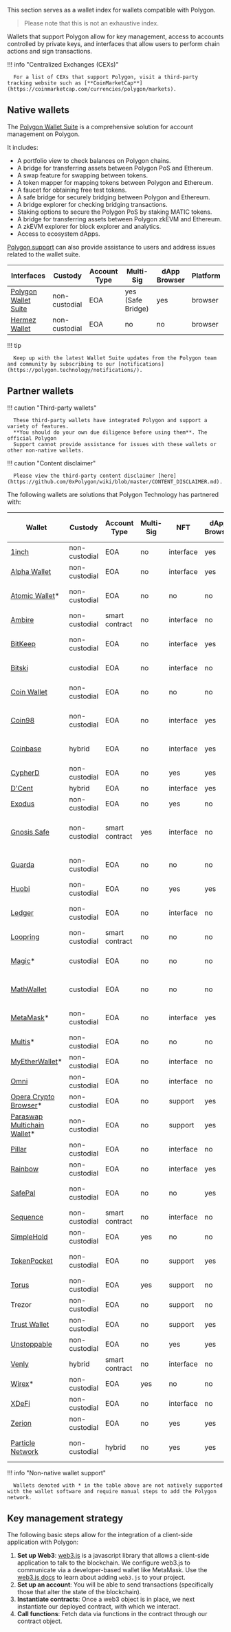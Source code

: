 This section serves as a wallet index for wallets compatible with Polygon.
> Please note that this is not an exhaustive index.

Wallets that support Polygon allow for key management, access to accounts controlled by
private keys, and interfaces that allow users to perform chain actions and sign transactions.

!!! info "Centralized Exchanges (CEXs)"

      For a list of CEXs that support Polygon, visit a third-party tracking website such as [**CoinMarketCap**](https://coinmarketcap.com/currencies/polygon/markets).

## Native wallets

The [Polygon Wallet Suite](https://wallet.polygon.technology) is a comprehensive solution for account management on Polygon.

It includes:

- A portfolio view to check balances on Polygon chains.
- A bridge for transferring assets between Polygon PoS and Ethereum.
- A swap feature for swapping between tokens.
- A token mapper for mapping tokens between Polygon and Ethereum.
- A faucet for obtaining free test tokens.
- A safe bridge for securely bridging between Polygon and Ethereum.
- A bridge explorer for checking bridging transactions.
- Staking options to secure the Polygon PoS by staking MATIC tokens.
- A bridge for transferring assets between Polygon zkEVM and Ethereum.
- A zkEVM explorer for block explorer and analytics.
- Access to ecosystem dApps.

[Polygon support](https://support.polygon.technology/support/home) can also provide assistance to users and address issues related to the wallet suite.

| Interfaces                                                               | Custody       | Account Type | Multi-Sig | dApp Browser | Platform |
|----------------------------------------------------------------------------|---------------|--------------|-----------|--------------|----------|
| [Polygon Wallet Suite](https://wallet.polygon.technology/login/)           | non-custodial | EOA          | yes (Safe Bridge) | yes          | browser  |
| [Hermez Wallet](https://wallet.hermez.io/login)                          | non-custodial | EOA          | no        | no           | browser  |

!!! tip

      Keep up with the latest Wallet Suite updates from the Polygon team and community by subscribing to our [notifications](https://polygon.technology/notifications/).

## Partner wallets

!!! caution "Third-party wallets"

      These third-party wallets have integrated Polygon and support a variety of features.
      **You should do your own due diligence before using them**. The official Polygon
      Support cannot provide assistance for issues with these wallets or other non-native wallets.

!!! caution "Content disclaimer"

      Please view the third-party content disclaimer [here](https://github.com/0xPolygon/wiki/blob/master/CONTENT_DISCLAIMER.md).

The following wallets are solutions that Polygon Technology has partnered with:

| Wallet  | Custody  | Account Type  | Multi-Sig  | NFT  | dApp Browser  | Bridge Support  | Fiat On-Ramp | Platforms  |
|--- |--- |--- |--- |--- |--- |--- |--- |--- |
| [1inch](https://1inch.io/wallet/)  | non-custodial  | EOA  | no  | interface  | yes  | yes  | yes  | mobile  |
| [Alpha Wallet](https://alphawallet.com/)  | non-custodial  | EOA  | no  | interface  | yes  | yes  | yes  | mobile, api/sdk  |
| [Atomic Wallet](https://atomicwallet.io/)*  | non-custodial  | EOA  | no  | no  | no  | no  | yes  | mobile, desktop, api/sdk  |
| [Ambire](https://www.ambire.com/)  | non-custodial  | smart contract  | no  | interface  | no  | yes  | yes  | browser  |
| [BitKeep](https://bitkeep.com/)  | non-custodial  | EOA  | no  | interface  | yes  | yes  | yes  | mobile, browser extension  |
| [Bitski](https://www.bitski.com/)  | custodial  | EOA  | no  | interface  | no   | yes  | no  | browser, api/sdk  |
| [Coin Wallet](https://coin.space/)  | non-custodial  | EOA  | no  | no  | no  | no  | yes  | mobile, browser, desktop  |
| [Coin98](https://coin98.com/wallet)  | non-custodial  | EOA  | no  | interface  | yes  | yes  | yes  | mobile, browser, api/sdk  |
| [Coinbase](https://www.coinbase.com/wallet)  | hybrid  | EOA  | no  | interface  | yes  | yes  | yes  | mobile, browser, api/sdk  |
| [CypherD](https://cypherd.io/)  | non-custodial  | EOA  | no  | yes  | yes  | yes  |  yes | mobile  |
| [D'Cent](https://dcentwallet.com/)  | hybrid  | EOA  | no  | interface  | yes  | yes  | no  | mobile  |
| [Exodus](https://www.exodus.com/)  | non-custodial  | EOA  | no  | yes  | no  |  no | yes  | mobile, desktop  |
| [Gnosis Safe](https://gnosis-safe.io/)  | non-custodial  | smart contract  | yes  | interface  | no  | no  | no  | mobile, browser, desktop, api/sdk  |
| [Guarda](https://guarda.com/)  | non-custodial  | EOA  | no  | no  | no  | yes  | yes  | mobile, browser, desktop  |
| [Huobi](https://www.itoken.com/en)  | non-custodial  | EOA  | no  | yes  | yes  | yes  | no  | mobile  |
| [Ledger](https://www.ledger.com/)  | non-custodial  | EOA  | no  | interface  | no  | no  | yes  | hardware, mobile, desktop  |
| [Loopring](https://loopring.io/#/)  | non-custodial  | smart contract  | no  | no  | no  | no | no | mobile, api/sdk  |
| [Magic](https://fortmatic.com/)*  | custodial  | EOA  | no  | no  | no  |   |   | mobile, browser, api/sdk  |
| [MathWallet](https://mathwallet.org/en-us/)  | custodial  | EOA  | no  | no  | no  | yes  | yes  | mobile, browser, api/sdk  |
| [MetaMask](https://metamask.io/)*  | non-custodial  | EOA  | no  | interface  | yes  | no  | no  | mobile, browser, api/sdk  |
| [Multis](https://multis.co/)*  | non-custodial  | EOA  | no  | no  | no  |   |  yes | mobile, desktop  |
| [MyEtherWallet](https://www.myetherwallet.com/)*  | non-custodial  | EOA  | no  | interface  | no  |   | yes | mobile  |
| [Omni](https://omni.app/)  | non-custodial  | EOA  | no  | interface  | no  | yes|   | mobile, api/sdk  |
| [Opera Crypto Browser](https://www.opera.com/crypto/next)*  | non-custodial  | EOA  | no  | support  | yes  |   |   | mobile, browser  |
| [Paraswap Multichain Wallet](https://apps.apple.com/dz/app/paraswap-multichain-wallet/id1584610690)*  | non-custodial  | EOA  | no  | support  | yes  |   |   | Apple iOS  |
| [Pillar](https://www.pillar.fi/)  | non-custodial  | EOA  | no  | interface  | no  |   | yes | mobile  |
| [Rainbow](https://rainbow.me/)  | non-custodial  | EOA  | no  | interface  | yes  |   | no | mobile, api/sdk  |
| [SafePal](https://safepal.io/) | non-custodial  | EOA  | no  | no  | yes  | yes |   | hardware, mobile, api/sdk  |
| [Sequence](https://sequence.app/auth)  | non-custodial  | smart contract  | no  | interface  | no  |   |   | browser, api/sdk  |
| [SimpleHold](https://simplehold.io/)  | non-custodial  | EOA  | yes  | no  | no  |   | yes | mobile, api/sdk  |
| [TokenPocket](https://www.tokenpocket.pro/en)  | non-custodial  | EOA  | no  | support  | yes  | yes  | yes  | mobile, browser, api/sdk  |
| [Torus](https://toruswallet.io/)  | non-custodial  | EOA  | yes  | support  | no  | no  | no  | browser, api/sdk  |
| Trezor| non-custodial  | EOA  | no  | support  | no  |   |   | hardware, mobile  |
| [Trust Wallet](https://trustwallet.com/)  | non-custodial  | EOA  | no  | support  | yes  |   |yes| mobile  |
| [Unstoppable](https://unstoppable.money/)  | non-custodial  | EOA  | no  | yes  | yes  |   |no| mobile, api/sdk  |
| [Venly](https://www.venly.io/)  | hybrid  | smart contract  | no  | interface  | no  |   |   | browser, api/sdk  |
| [Wirex](https://wirexapp.com/en/wirex-wallet)*  | non-custodial  | EOA  | yes  | no  | no  |   |   | mobile  |
| [XDeFi](https://www.xdefi.io/)  | non-custodial  | EOA  | no  | interface  | no  | no  | no  | browser  |
| [Zerion](https://zerion.io/)  | non-custodial  | EOA  | no  | yes  | yes  |yes|   | mobile, browser  |
| [Particle Network](https://particle.network)  | non-custodial  | hybrid  | no  | yes  | yes  | yes  | yes  | mobile, browser, api/sdk  |

!!! info "Non-native wallet support"

      Wallets denoted with * in the table above are not natively supported with the wallet software and require manual steps to add the Polygon network.

## Key management strategy

The following basic steps allow for the integration of a client-side application with Polygon:

1. **Set up Web3**: [web3.js](https://web3js.readthedocs.io/) is a javascript library that
   allows a client-side application to talk to the blockchain. We configure web3.js to communicate
   via a developer-based wallet like MetaMask. Use the [web3.js docs](https://web3js.readthedocs.io/en/v1.2.2/getting-started.html#adding-web3-js) to learn about adding `web3.js` to your project.
2. **Set up an account**: You will be able to send transactions (specifically those that alter the
   state of the blockchain).
3. **Instantiate contracts**: Once a web3 object is in place, we next instantiate our deployed contract,
   with which we interact.
4. **Call functions**: Fetch data via functions in the contract through our contract object.
